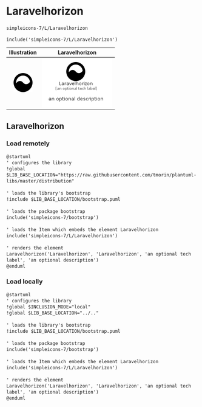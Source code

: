 # Laravelhorizon


```text
simpleicons-7/L/Laravelhorizon
```

```text
include('simpleicons-7/L/Laravelhorizon')
```



| Illustration | Laravelhorizon |
| :---: | :---: |
| ![illustration for Illustration](../../simpleicons-7/L/Laravelhorizon.png) | ![illustration for Laravelhorizon](../../simpleicons-7/L/Laravelhorizon.Local.png) |




## Laravelhorizon

### Load remotely
```plantuml
@startuml
' configures the library
!global $LIB_BASE_LOCATION="https://raw.githubusercontent.com/tmorin/plantuml-libs/master/distribution"

' loads the library's bootstrap
!include $LIB_BASE_LOCATION/bootstrap.puml

' loads the package bootstrap
include('simpleicons-7/bootstrap')

' loads the Item which embeds the element Laravelhorizon
include('simpleicons-7/L/Laravelhorizon')

' renders the element
Laravelhorizon('Laravelhorizon', 'Laravelhorizon', 'an optional tech label', 'an optional description')
@enduml
```

### Load locally
```plantuml
@startuml
' configures the library
!global $INCLUSION_MODE="local"
!global $LIB_BASE_LOCATION="../.."

' loads the library's bootstrap
!include $LIB_BASE_LOCATION/bootstrap.puml

' loads the package bootstrap
include('simpleicons-7/bootstrap')

' loads the Item which embeds the element Laravelhorizon
include('simpleicons-7/L/Laravelhorizon')

' renders the element
Laravelhorizon('Laravelhorizon', 'Laravelhorizon', 'an optional tech label', 'an optional description')
@enduml
```

